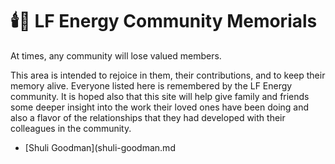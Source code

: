 # 🕯️💐 LF Energy Community Memorials

At times, any community will lose valued members.

This area is intended to rejoice in them, their contributions, and to keep their memory alive. Everyone listed here is remembered by the LF Energy community. It is hoped also that this site will help give family and friends some deeper insight into the work their loved ones have been doing and also a flavor of the relationships that they had developed with their colleagues in the community.

- [Shuli Goodman](shuli-goodman.md
